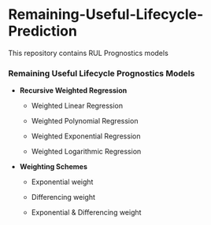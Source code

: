 # Remaining-Useful-Lifecycle-Prediction
This repository contains RUL Prognostics models

<h3><b>Remaining Useful Lifecycle Prognostics Models</b></h3>

- <b>Recursive Weighted Regression</b>

  - Weighted Linear Regression

  - Weighted Polynomial Regression

  - Weighted Exponential Regression

  - Weighted Logarithmic Regression

- <b>Weighting Schemes</b>

  - Exponential weight

  - Differencing weight

  - Exponential & Differencing weight


